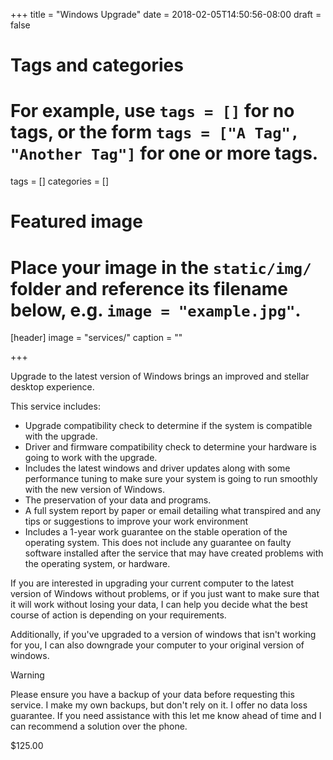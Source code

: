 +++
title = "Windows Upgrade"
date = 2018-02-05T14:50:56-08:00
draft = false

# Tags and categories
# For example, use `tags = []` for no tags, or the form `tags = ["A Tag", "Another Tag"]` for one or more tags.
tags = []
categories = []

# Featured image
# Place your image in the `static/img/` folder and reference its filename below, e.g. `image = "example.jpg"`.
[header]
image = "services/"
caption = ""

+++
<p>Upgrade to the latest version of Windows brings an improved and stellar desktop experience.</p>
<p>This service includes:</p>
<ul>
<li>Upgrade compatibility check to determine if the system is compatible with the upgrade.</li>
<li>Driver and firmware compatibility check to determine your hardware is going to work with the upgrade.</li>
<li style="box-sizing: border-box;">Includes the latest windows and driver updates along with some performance tuning to make sure your system is going to run smoothly with the new version of Windows.</li>
<li>The preservation of your data and programs.</li>
<li>A full system report by paper or email detailing what transpired and any tips or suggestions to improve your work environment</li>
<li>Includes a 1-year work guarantee on the stable operation of the operating system. This does not include any guarantee on faulty software installed after the service that may have created problems with the operating system, or hardware.</li>
</ul>
<div class="notice-covers-border">
  <p>If you are interested in upgrading your current computer to the latest version of Windows without problems, or if you just want to make sure that it will work without losing your data, I can help you decide what the best course of action is depending on your requirements.</p>
</div>
<div class="notice-addition-border">
  <p>Additionally, if you've upgraded to a version of windows that isn't working for you, I can also downgrade your computer to your original version of windows.</p>
</div>
<div class="notice-warning-border">
  <p class="warning-header">Warning</p>
  <p>Please ensure you have a backup of your data before requesting this service. I make my own backups, but don't rely on it. I offer no data loss guarantee. If you need assistance with this let me know ahead of time and I can recommend a solution over the phone.</p>
</div>



<div class="service-price-table">
  <div class="price-data-label"></div>
  <div class="price-data-item">$125.00</div>
</div>
